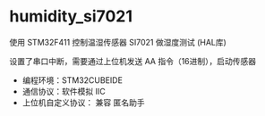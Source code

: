 # humidity_si7021
使用 STM32F411 控制温湿传感器 SI7021 做湿度测试 (HAL库)

设置了串口中断，需要通过上位机发送 AA 指令（16进制），启动传感器

- 编程环境：STM32CUBEIDE
- 通信协议：软件模拟 IIC
- 上位机自定义协议： 兼容 匿名助手
